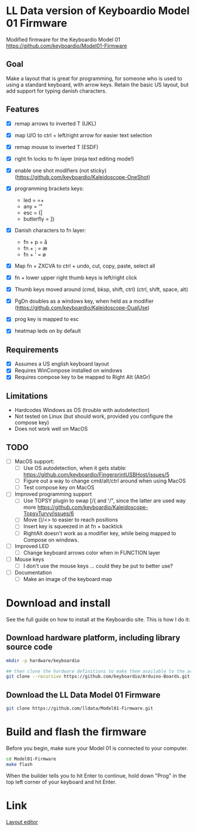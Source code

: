 # LL Data version of Keyboardio Model 01 Firmware

Modified firmware for the Keyboardio Model 01
https://github.com/keyboardio/Model01-Firmware

## Goal
Make a layout that is great for programming, for someone who is used to using a standard keyboard, with arrow keys.
Retain the basic US layout, but add support for typing danish characters.

## Features
- [x] remap arrows to inverted T (IJKL)
- [x] map U/O to ctrl + left/right arrow for easier text selection
- [x] remap mouse to inverted T (ESDF)
- [x] right fn locks to fn layer (ninja text editing mode!)
- [x] enable one shot modifiers (not sticky) (https://github.com/keyboardio/Kaleidoscope-OneShot)
- [x] programming brackets keys:
  - led =       =+
  - any =       '"
  - esc =       {|
  - butterfly = ]}
  
- [x] Danish characters to fn layer:
  - fn + p = å
  - fn + ; = æ
  - fn + ' = ø
  
- [x] Map fn + ZXCVA to ctrl + undo, cut, copy, paste, select all
- [x] fn + lower upper right thumb keys is left/right click
- [x] Thumb keys moved around (cmd, bksp, shift, ctrl) (ctrl, shift, space, alt)
- [x] PgDn doubles as a windows key, when held as a modifier (https://github.com/keyboardio/Kaleidoscope-DualUse)
- [x] prog key is mapped to esc
- [x] heatmap leds on by default

## Requirements
- [x] Assumes a US english keyboard layout
- [x] Requires WinCompose installed on windows
- [x] Requires compose key to be mapped to Right Alt (AltGr)

## Limitations
- Hardcodes Windows as OS (trouble with autodetection)
- Not tested on Linux (but should work, provided you configure the compose key)
- Does not work well on MacOS

## TODO
- [ ] MacOS support:
  - [ ] Use OS autodetection, when it gets stable: https://github.com/keyboardio/FingerprintUSBHost/issues/5
  - [ ] Figure out a way to change cmd/alt/ctrl around when using MacOS
  - [ ] Test compose key on MacOS
- [ ] Improved programming support
  - [ ] Use TOPSY plugin to swap [/{ and '/", since the latter are used way more
    https://github.com/keyboardio/Kaleidoscope-TopsyTurvy/issues/6
  - [ ] Move ()/<> to easier to reach positions
  - [ ] Insert key is squeezed in at fn + backtick
  - [ ] RightAlt doesn't work as a modifier key, while being mapped to Compose on windows.
- [ ] Improved LED
  - [ ] Change keyboard arrows color when in FUNCTION layer
- [ ] Mouse keys
  - [ ] I don't use the mouse keys ... could they be put to better use?
- [ ] Documentation
  - [ ] Make an image of the keyboard map

# Download and install

See the full guide on how to install at the Keyboardio site.
This is how I do it:

## Download hardware platform, including library source code 

```sh
mkdir -p hardware/keyboardio

## then clone the hardware definitions to make them available to the arduino environment
git clone --recursive https://github.com/keyboardio/Arduino-Boards.git hardware/keyboardio/avr
````

## Download the LL Data Model 01 Firmware

```sh
git clone https://github.com/lldata/Model01-Firmware.git
```

# Build and flash the firmware

Before you begin, make sure your Model 01 is connected to your computer.

```sh
cd Model01-Firmware
make flash
```

When the builder tells you to hit Enter to continue, hold down "Prog" in the top left corner of your keyboard and hit Enter.

# Link
[Layout editor](http://www.keyboard-layout-editor.com/##@_backcolor=%23ffffff&name=keyboard.io%20Model%2001&author=Layout%2F:%20Lasse%20Lindg%C3%A5rd.%20Template%2F:%20Gergely%20Nagy%20%3Ckbd%2F@gergo.csillger.hu%3E&switchMount=alps&switchBrand=matias&switchType=PG155B01&pcb:true%3B&@_x:3&c=%23d9dae0&fa@:0&:0&:0&:1%3B%3B&=%23%0A%0A%0AF3%0A%0A%0A3&_x:10%3B&=*%0A%0A%0AF8%0A%0A%0A8%3B&@_y:-0.875&x:2&t=%230d0d0b%3B&=%2F@%0A%0A%0AF2%0A%0A%0A2&_x:1&t=%23000000%3B&=$%0A%0A%0AF4%0A%0A%0A4&_x:8%3B&=%2F&%0A%0A%0AF7%0A%0A%0A7&_x:1&t=%230d0d0b%3B&=(%0A%0A%0AF9%0A%0A%0A9%3B&@_y:-0.875&x:5&t=%23000000%3B&=%25%0A%0A%0AF5%0A%0A%0A5&_a:5&f:6&fa@:4&:0&:0&:1&:0&:0&:4%3B&h:1.5%3B&=+%0A%0A%0A%0A%0A%0A%2F=&_x:4&f:6&h:1.5%3B&=%22%0A%0A%0A%0A%0A%0A'&_a:4&f:3&fa@:0&:0&:0&:1%3B%3B&=%5E%0A%0A%0AF6%0A%0A%0A6%3B&@_y:-0.875%3B&=%0Aprog%0A%0A%0A%0A%0Aesc&_t=%230d0d0b%3B&=!%0A%0A%0AF1%0A%0A%0A1&_x:14%3B&=)%0A%0A%0AF10%0A%0A%0A0&_t=%23000000%3B&=Num%0A%0A%0AF11%0A%0A%0Alock%3B&@_y:-0.375&x:3&fa@:0&:0&:0&:2%3B%3B&=%0A%0A%0A%3Ci%20class%2F='fa%20fa-mouse-pointer'%3E%3C%2F%2Fi%3E%3Ci%20class%2F='fa%20fa-arrow-up'%3E%3C%2F%2Fi%3E%0A%0A%0AE&_x:10&f:3%3B&=%0A%0A%0A%3Ci%20class%2F='fa%20fa-arrow-up'%3E%3C%2F%2Fi%3E%0A%0A%0AI%3B&@_y:-0.875&x:2&t=%230d0d0b&f:3%3B&=%0A%0A%0A%E2%97%B0%0A%0A%0AW&_x:1&t=%23000000&f:3%3B&=%0A%0A%0A%E2%97%B3%0A%0A%0AR&_x:8&fa@:0&:0&:0&:6%3B%3B&=%0A%0A%0A%3Ci%20class%2F='kb%20kb-Line-Start'%3E%3C%2F%2Fi%3E%0A%0A%0AU&_x:1&t=%230d0d0b%3B&=%0A%0A%0A%3Ci%20class%2F='kb%20kb-Line-End'%3E%3C%2F%2Fi%3E%0A%0A%0AO%3B&@_y:-0.875&x:5&t=%23000000&f:3%3B&=%0A%0A%0A%E2%97%B2%0A%0A%0AT&_x:6&fa@:0&:0&:0&:1%3B%3B&=%0A%0A%0AHome%0A%0A%0AY%3B&@_y:-0.875&t=%230d0d0b%3B&=~%0Ainsert%0A%0A%0A%0A%0A%60&_f:3%3B&=%0A%0A%0A%E2%97%B1%0A%0A%0AQ&_x:14&fa@:0&:0&:0&:2%3B%3B&=%0A%0A%0A%C3%85%0A%0A%0AP&_fa@:0&:0&:0&:1%3B%3B&=+%0A%0A%0AF12%0A%0A%0A%2F=%3B&@_y:-0.625&x:6&t=%23000000&a:7&h:1.5%3B&=tab&_x:4&h:1.5%3B&=enter%3B&@_y:-0.75&x:3&a:4&fa@:0&:0&:0&:2%3B%3B&=%0A%0A%0A%3Ci%20class%2F='fa%20fa-mouse-pointer'%3E%3C%2F%2Fi%3E%3Ci%20class%2F='fa%20fa-arrow-down'%3E%3C%2F%2Fi%3E%0A%0A%0AD&_x:10&f:3%3B&=%0A%0A%0A%3Ci%20class%2F='fa%20fa-arrow-down'%3E%3C%2F%2Fi%3E%0A%0A%0AK%3B&@_y:-0.875&x:2&t=%230d0d0b&f:3%3B&=%0A%0A%0A%3Ci%20class%2F='fa%20fa-mouse-pointer'%3E%3C%2F%2Fi%3E%3Ci%20class%2F='fa%20fa-arrow-left'%3E%3C%2F%2Fi%3E%0A%0A%0AS&_x:1&t=%23000000&f:3&n:true%3B&=%0A%0A%0A%3Ci%20class%2F='fa%20fa-mouse-pointer'%3E%3C%2F%2Fi%3E%3Ci%20class%2F='fa%20fa-arrow-right'%3E%3C%2F%2Fi%3E%0A%0A%0AF&_x:8&f:3&n:true%3B&=%0A%0A%0A%3Ci%20class%2F='fa%20fa-arrow-left'%3E%3C%2F%2Fi%3E%0A%0A%0AJ&_x:1&t=%230d0d0b&f:3%3B&=%0A%0A%0A%3Ci%20class%2F='fa%20fa-arrow-right'%3E%3C%2F%2Fi%3E%0A%0A%0AL%3B&@_y:-0.875&x:5&t=%23000000&fa@:0&:0&:0&:1%3B%3B&=%0A%0A%0A%3Cimg%20src%2F=%22data%2F:image%2F%2Fpng%2F%3Bbase64,iVBORw0KGgoAAAANSUhEUgAAAAwAAAAMCAYAAABWdVznAAAAAXNSR0IArs4c6QAAAARnQU1BAACxjwv8YQUAAAAJcEhZcwAADsMAAA7DAcdvqGQAAADKSURBVChTfc+vDwFhGMDxC+ZXMU0TCGxsJJtigiD4I1BE%2F%2F8EF0xSiJAiSCVTRZrPZbIpgBIqiC3yfe8+5u73z3T67593ds91rUBlFzJBCGl300UQMngoYQJZ6eOGNG8a4oAanBXLoQD78OkCSd2dkrRNlEMQdugWphYkaVfLv7o%2F%2F9Cwmc1KjKw79wRNzlCidZeGL3h2dB7rFRo7YQ5OJOETzsp64qVmr8NcJQjZ7C2KNunVxFscYcJSTRgFzehLYA2lhiiykqsDOMD2PGNL0wCbFeAAAAAElFTkSuQmCC%22%3E%0A%0A%0AG&_x:6%3B&=%0A%0A%0AEnd%0A%0A%0AH%3B&@_y:-0.875&t=%230d0d0b&f:3%3B&=%0A%0A%0A%3Ci%20class%2F='mss%20mss-Unicode-Page-Up-5'%3E%3C%2F%2Fi%3E%0A%0A%0APgUp&_a:6%3B&=A&_x:14&a:4&fa@:0&:0&:0&:2%3B%3B&=%0A%0A%0A%C3%86%0A%0A%0A%0A%0A%2F:%0A%2F%3B&=%0A%0A%0A%C3%98%0A%0A%0A%0A%0A%22%0A'%3B&@_y:-0.375&x:3&t=%23000000&f:3%3B&=%0A%0A%0A%3Ci%20class%2F='fa%20fa-copy'%3E%3C%2F%2Fi%3E%0A%0A%0AC&_x:10&f:3%3B&=%3C%0A%0A%0A%3Ci%20class%2F='kb%20kb-Multimedia-Volume-Down-1'%3E%3C%2F%2Fi%3E%0A%0A%0A.%3B&@_y:-0.875&x:2&t=%230d0d0b&f:3%3B&=%0A%0A%0A%3Ci%20class%2F='fa%20fa-cut'%3E%3C%2F%2Fi%3E%0A%0A%0AX&_x:1&t=%23000000&f:3%3B&=%0A%0A%0A%3Ci%20class%2F='fa%20fa-paste'%3E%3C%2F%2Fi%3E%0A%0A%0AV&_x:8&f:3%3B&=%0A%0A%0A%3Ci%20class%2F='kb%20kb-Multimedia-Mute-2'%3E%3C%2F%2Fi%3E%0A%0A%0AM&_x:1&t=%230d0d0b&f:3%3B&=%3E%0A%0A%0A%3Ci%20class%2F='kb%20kb-Multimedia-Volume-Up-2'%3E%3C%2F%2Fi%3E%0A%0A%0A.%3B&@_y:-0.875&x:5&t=%23000000&fa@:0&:0&:0&:5%3B%3B&=%0A%0A%0A%3Ci%20class%2F='kb%20kb-Unicode-BackSpace-DeleteLeft-Small'%3E%3C%2F%2Fi%3E%0A%0A%0AB&_a:5%3B&=%7B%0A%0A%0A%0A%0A%0A%5B&_x:4&a:4%3B&=%0A%0A%0A%3Ci%20class%2F='kb%20kb-Multimedia-Play-Pause'%3E%3C%2F%2Fi%3E%0A%0A%0A%0A%0A%7D%0A%5D&=%0A%0A%0A%3Ci%20class%2F='kb%20kb-Multimedia-FastForward-End'%3E%3C%2F%2Fi%3E%0A%0A%0AN%3B&@_y:-0.875&a:0%3B&=%0A%0A%0A%3Ci%20class%2F='mss%20mss-Unicode-Page-Down-5'%3E%3C%2F%2Fi%3E%0AWin%0A%0APgDn&_t=%230d0d0b&a:4%3B&=%0A%0A%0A%3Ci%20class%2F='fa%20fa-undo'%3E%3C%2F%2Fi%3E%0A%0A%0AZ&_x:14%3B&=%0A%0A%0A%5C%0A%0A%0A%0A%0A%3F%0A%2F%2F&_t=%23000000&f:9&fa@:0&:0&:0&:5&:0&:0&:0&:0&:6&:5%3B%3B&=%0A%0A%0A%7C%0A%0A%0A%0A%0A%2F&mdash%2F%3B%0A%2F&ndash%2F%3B%3B&@_r:15&rx:6.5&ry:4.25&y:0.5&x:-2&a:7&f:3%3B&=cmd%3B&@_r:20&y:-1&x:-0.75&a:4&fa@:0&:0&:0&:4%3B%3B&=%0A%0A%0A%3Ci%20class%2F='kb%20kb-Unicode-DeleteRight-Small'%3E%3C%2F%2Fi%3E%0A%0A%0A%0A%0A%0Abksp%3B&@_y:0.75&x:-0.5&a:7&w:1.25&h:1.25%3B&=fn%3B&@_r:25&y:-2.75&x:0.5%3B&=shift%3B&@_r:30&y:-1&x:1.75%3B&=ctrl%3B&@_r:-30&y:1.3499999999999996&x:1.25%3B&=ctrl%3B&@_r:-25&y:-1.25&x:2.75%3B&=shift%3B&@_r:-20&y:-1.3499999999999996&x:4.25&a:4&f:3%3B&=%0A%0A%0A%3Cimg%20src%2F=%22data%2F:image%2F%2Fpng%2F%3Bbase64,iVBORw0KGgoAAAANSUhEUgAAAAwAAAAMCAYAAABWdVznAAAAAXNSR0IArs4c6QAAAARnQU1BAACxjwv8YQUAAAAJcEhZcwAADsMAAA7DAcdvqGQAAADKSURBVChTfc+vDwFhGMDxC+ZXMU0TCGxsJJtigiD4I1BE%2F%2F8EF0xSiJAiSCVTRZrPZbIpgBIqiC3yfe8+5u73z3T67593ds91rUBlFzJBCGl300UQMngoYQJZ6eOGNG8a4oAanBXLoQD78OkCSd2dkrRNlEMQdugWphYkaVfLv7o%2F%2F9Cwmc1KjKw79wRNzlCidZeGL3h2dB7rFRo7YQ5OJOETzsp64qVmr8NcJQjZ7C2KNunVxFscYcJSTRgFzehLYA2lhiiykqsDOMD2PGNL0wCbFeAAAAAElFTkSuQmCC%22%3E%0A%0A%0A%0A%0A%0Aspace%3B&@_y:0.6500000000000004&x:3.5&a:5&w:1.25&h:1.25%3B&=%0Alock%0A%0A%0A%0A%0Afn%3B&@_r:-15&y:-3.1500000000000004&x:5.75&a:4&fa@:0&:0&:0&:0&:0&:0&:0&:0&:1%3B%3B&=%0A%0A%0A%3Cimg%20src%2F=%22data%2F:image%2F%2Fpng%2F%3Bbase64,iVBORw0KGgoAAAANSUhEUgAAAAwAAAAMCAYAAABWdVznAAAAAXNSR0IArs4c6QAAAARnQU1BAACxjwv8YQUAAAAJcEhZcwAADsMAAA7DAcdvqGQAAADGSURBVChTddA9C0FRGMDx42UxUl5KUTY2qzKaJJvVZKHsrAaDL+AbyMCq5AuIwWI1SJmllFL8n3N17r2H+69fnTM85557lFUWPYzRQRJNDNFACaY+zpjg%2F%2FXVHFwXMkIFOTtkjpXfugHihgjZG0B1QdpY674BYIQG5sorhKgtP9sANphyOiHvYA8IkAw%2F%2FIPwR5wiQnnpxlYPaV1QVpZ%2F%2FlTEfIVXwPIO4f0zi2KDeRJfUWwwBpV5FHDFlP8LYwWlthhjjo8KfUBMQo03HwXEMYAAAAASUVORK5CYII%2F=%22%3E%0A%0A%0A%0A%0Acompose%0AAltGr)

